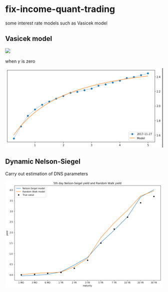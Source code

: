 # fix-income-quant-trading
some interest rate models such as Vasicek model

## Vasicek model


<img src="https://render.githubusercontent.com/render/math?math=dr(t)=\{\mu-\kappa r(t)\}dt+\sqrt{\gamma r(t)%2B\sigma} dW(t)">


when $\gamma$ is zero

![](results/affine1.png)



## Dynamic Nelson-Siegel

Carry out estimation of DNS parameters

![](results/NS5.png)
